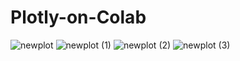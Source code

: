 # Plotly-on-Colab

![newplot](https://user-images.githubusercontent.com/75041273/127720794-f7675974-53ce-44dd-ab36-b6dca4b67c09.png)
![newplot (1)](https://user-images.githubusercontent.com/75041273/127720754-82834783-6da8-4cd6-b009-dd3a68ddeae0.png)
![newplot (2)](https://user-images.githubusercontent.com/75041273/127720762-533ec920-6a3a-49ec-b81b-cf66fb80fcdc.png)
![newplot (3)](https://user-images.githubusercontent.com/75041273/127720766-8e2b1de6-828b-4552-aed0-a8cd885486e6.png)
